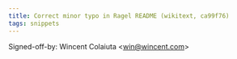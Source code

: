 ```yaml
---
title: Correct minor typo in Ragel README (wikitext, ca99f76)
tags: snippets
---
```


Signed-off-by: Wincent Colaiuta &lt;win@wincent.com&gt;
